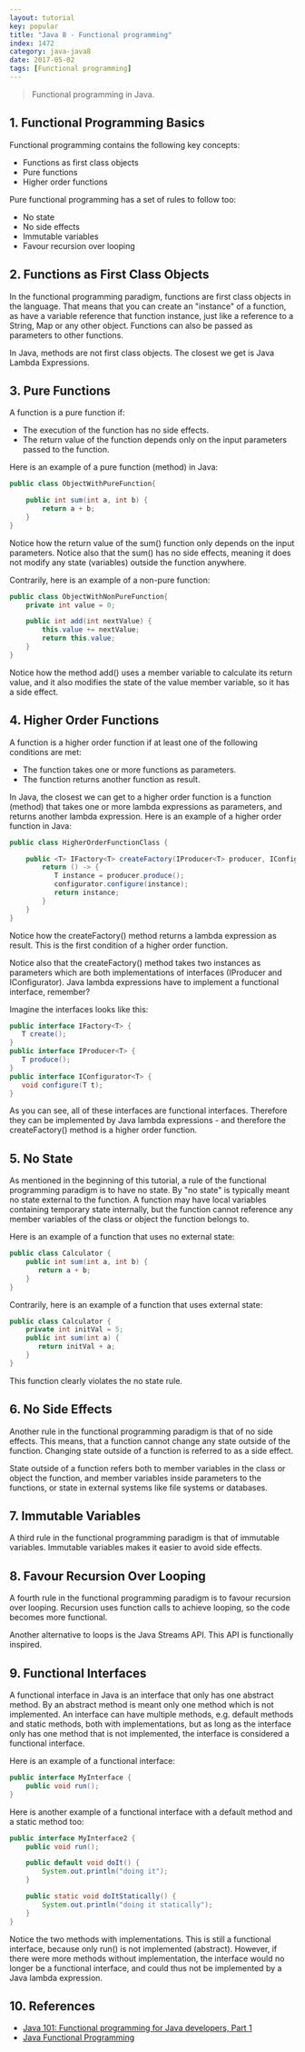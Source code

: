 ```yaml
---
layout: tutorial
key: popular
title: "Java 8 - Functional programming"
index: 1472
category: java-java8
date: 2017-05-02
tags: [Functional programming]
---
```


> Functional programming in Java.

## 1. Functional Programming Basics
Functional programming contains the following key concepts:
* Functions as first class objects
* Pure functions
* Higher order functions

Pure functional programming has a set of rules to follow too:
* No state
* No side effects
* Immutable variables
* Favour recursion over looping

## 2. Functions as First Class Objects
In the functional programming paradigm, functions are first class objects in the language. That means that you can create an "instance" of a function, as have a variable reference that function instance, just like a reference to a String, Map or any other object. Functions can also be passed as parameters to other functions.

In Java, methods are not first class objects. The closest we get is Java Lambda Expressions.

## 3. Pure Functions
A function is a pure function if:
* The execution of the function has no side effects.
* The return value of the function depends only on the input parameters passed to the function.

Here is an example of a pure function (method) in Java:
```java
public class ObjectWithPureFunction{

    public int sum(int a, int b) {
        return a + b;
    }
}
```
Notice how the return value of the sum() function only depends on the input parameters. Notice also that the sum() has no side effects, meaning it does not modify any state (variables) outside the function anywhere.

Contrarily, here is an example of a non-pure function:
```java
public class ObjectWithNonPureFunction{
    private int value = 0;

    public int add(int nextValue) {
        this.value += nextValue;
        return this.value;
    }
}
```
Notice how the method add() uses a member variable to calculate its return value, and it also modifies the state of the value member variable, so it has a side effect.

## 4. Higher Order Functions
A function is a higher order function if at least one of the following conditions are met:
* The function takes one or more functions as parameters.
* The function returns another function as result.

In Java, the closest we can get to a higher order function is a function (method) that takes one or more lambda expressions as parameters, and returns another lambda expression. Here is an example of a higher order function in Java:
```java
public class HigherOrderFunctionClass {

    public <T> IFactory<T> createFactory(IProducer<T> producer, IConfigurator<T> configurator) {
        return () -> {
           T instance = producer.produce();
           configurator.configure(instance);
           return instance;
        }
    }
}
```
Notice how the createFactory() method returns a lambda expression as result. This is the first condition of a higher order function.

Notice also that the createFactory() method takes two instances as parameters which are both implementations of interfaces (IProducer and IConfigurator). Java lambda expressions have to implement a functional interface, remember?

Imagine the interfaces looks like this:
```java
public interface IFactory<T> {
   T create();
}
public interface IProducer<T> {
   T produce();
}
public interface IConfigurator<T> {
   void configure(T t);
}
```
As you can see, all of these interfaces are functional interfaces. Therefore they can be implemented by Java lambda expressions - and therefore the createFactory() method is a higher order function.

## 5. No State
As mentioned in the beginning of this tutorial, a rule of the functional programming paradigm is to have no state. By "no state" is typically meant no state external to the function. A function may have local variables containing temporary state internally, but the function cannot reference any member variables of the class or object the function belongs to.

Here is an example of a function that uses no external state:
```java
public class Calculator {
    public int sum(int a, int b) {
       return a + b;
    }
}
```
Contrarily, here is an example of a function that uses external state:
```java
public class Calculator {
    private int initVal = 5;
    public int sum(int a) {
       return initVal + a;
    }
}
```
This function clearly violates the no state rule.

## 6. No Side Effects
Another rule in the functional programming paradigm is that of no side effects. This means, that a function cannot change any state outside of the function. Changing state outside of a function is referred to as a side effect.

State outside of a function refers both to member variables in the class or object the function, and member variables inside parameters to the functions, or state in external systems like file systems or databases.

## 7. Immutable Variables
A third rule in the functional programming paradigm is that of immutable variables. Immutable variables makes it easier to avoid side effects.

## 8. Favour Recursion Over Looping
A fourth rule in the functional programming paradigm is to favour recursion over looping. Recursion uses function calls to achieve looping, so the code becomes more functional.

Another alternative to loops is the Java Streams API. This API is functionally inspired.

## 9. Functional Interfaces
A functional interface in Java is an interface that only has one abstract method. By an abstract method is meant only one method which is not implemented. An interface can have multiple methods, e.g. default methods and static methods, both with implementations, but as long as the interface only has one method that is not implemented, the interface is considered a functional interface.

Here is an example of a functional interface:
```java
public interface MyInterface {
    public void run();
}
```
Here is another example of a functional interface with a default method and a static method too:
```java
public interface MyInterface2 {
    public void run();

    public default void doIt() {
        System.out.println("doing it");
    }

    public static void doItStatically() {
        System.out.println("doing it statically");
    }
}
```
Notice the two methods with implementations. This is still a functional interface, because only run() is not implemented (abstract). However, if there were more methods without implementation, the interface would no longer be a functional interface, and could thus not be implemented by a Java lambda expression.

## 10. References
* [Java 101: Functional programming for Java developers, Part 1](https://www.javaworld.com/article/3314640/java-101-functional-programming-for-java-developers-part-1.html)
* [Java Functional Programming](http://tutorials.jenkov.com/java-functional-programming/index.html)
